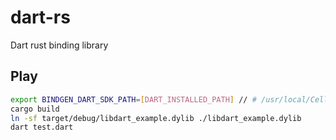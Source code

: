 # dart-rs
Dart rust binding library

## Play
```bash
export BINDGEN_DART_SDK_PATH=[DART_INSTALLED_PATH] // # /usr/local/Cellar/dart/2.3.1/libexec
cargo build
ln -sf target/debug/libdart_example.dylib ./libdart_example.dylib
dart test.dart
```
